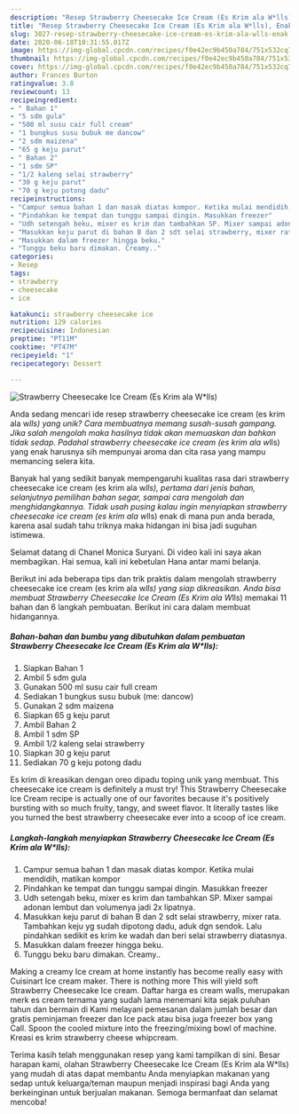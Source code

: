 ```yaml
---
description: "Resep Strawberry Cheesecake Ice Cream (Es Krim ala W*lls), Enak"
title: "Resep Strawberry Cheesecake Ice Cream (Es Krim ala W*lls), Enak"
slug: 3027-resep-strawberry-cheesecake-ice-cream-es-krim-ala-wlls-enak
date: 2020-06-18T10:31:55.017Z
image: https://img-global.cpcdn.com/recipes/f0e42ec9b450a784/751x532cq70/strawberry-cheesecake-ice-cream-es-krim-ala-wlls-foto-resep-utama.jpg
thumbnail: https://img-global.cpcdn.com/recipes/f0e42ec9b450a784/751x532cq70/strawberry-cheesecake-ice-cream-es-krim-ala-wlls-foto-resep-utama.jpg
cover: https://img-global.cpcdn.com/recipes/f0e42ec9b450a784/751x532cq70/strawberry-cheesecake-ice-cream-es-krim-ala-wlls-foto-resep-utama.jpg
author: Frances Burton
ratingvalue: 3.8
reviewcount: 13
recipeingredient:
- " Bahan 1"
- "5 sdm gula"
- "500 ml susu cair full cream"
- "1 bungkus susu bubuk me dancow"
- "2 sdm maizena"
- "65 g keju parut"
- " Bahan 2"
- "1 sdm SP"
- "1/2 kaleng selai strawberry"
- "30 g keju parut"
- "70 g keju potong dadu"
recipeinstructions:
- "Campur semua bahan 1 dan masak diatas kompor. Ketika mulai mendidih, matikan kompor"
- "Pindahkan ke tempat dan tunggu sampai dingin. Masukkan freezer"
- "Udh setengah beku, mixer es krim dan tambahkan SP. Mixer sampai adonan lembut dan volumenya jadi 2x lipatnya."
- "Masukkan keju parut di bahan B dan 2 sdt selai strawberry, mixer rata. Tambahkan keju yg sudah dipotong dadu, aduk dgn sendok. Lalu pindahkan sedikit es krim ke wadah dan beri selai strawberry diatasnya."
- "Masukkan dalam freezer hingga beku."
- "Tunggu beku baru dimakan. Creamy.."
categories:
- Resep
tags:
- strawberry
- cheesecake
- ice

katakunci: strawberry cheesecake ice 
nutrition: 129 calories
recipecuisine: Indonesian
preptime: "PT11M"
cooktime: "PT47M"
recipeyield: "1"
recipecategory: Dessert

---
```



![Strawberry Cheesecake Ice Cream (Es Krim ala W*lls)](https://img-global.cpcdn.com/recipes/f0e42ec9b450a784/751x532cq70/strawberry-cheesecake-ice-cream-es-krim-ala-wlls-foto-resep-utama.jpg)

Anda sedang mencari ide resep strawberry cheesecake ice cream (es krim ala w*lls) yang unik? Cara membuatnya memang susah-susah gampang. Jika salah mengolah maka hasilnya tidak akan memuaskan dan bahkan tidak sedap. Padahal strawberry cheesecake ice cream (es krim ala w*lls) yang enak harusnya sih mempunyai aroma dan cita rasa yang mampu memancing selera kita.

Banyak hal yang sedikit banyak mempengaruhi kualitas rasa dari strawberry cheesecake ice cream (es krim ala w*lls), pertama dari jenis bahan, selanjutnya pemilihan bahan segar, sampai cara mengolah dan menghidangkannya. Tidak usah pusing kalau ingin menyiapkan strawberry cheesecake ice cream (es krim ala w*lls) enak di mana pun anda berada, karena asal sudah tahu triknya maka hidangan ini bisa jadi suguhan istimewa.

Selamat datang di Chanel Monica Suryani. Di video kali ini saya akan membagikan. Hai semua, kali ini kebetulan Hana antar mami belanja.


Berikut ini ada beberapa tips dan trik praktis dalam mengolah strawberry cheesecake ice cream (es krim ala w*lls) yang siap dikreasikan. Anda bisa membuat Strawberry Cheesecake Ice Cream (Es Krim ala W*lls) memakai 11 bahan dan 6 langkah pembuatan. Berikut ini cara dalam membuat hidangannya.

<!--inarticleads1-->

##### Bahan-bahan dan bumbu yang dibutuhkan dalam pembuatan Strawberry Cheesecake Ice Cream (Es Krim ala W*lls):

1. Siapkan  Bahan 1
1. Ambil 5 sdm gula
1. Gunakan 500 ml susu cair full cream
1. Sediakan 1 bungkus susu bubuk (me: dancow)
1. Gunakan 2 sdm maizena
1. Siapkan 65 g keju parut
1. Ambil  Bahan 2
1. Ambil 1 sdm SP
1. Ambil 1/2 kaleng selai strawberry
1. Siapkan 30 g keju parut
1. Sediakan 70 g keju potong dadu


Es krim di kreasikan dengan oreo dipadu toping unik yang membuat. This cheesecake ice cream is definitely a must try! This Strawberry Cheesecake Ice Cream recipe is actually one of our favorites because it&#39;s positively bursting with so much fruity, tangy, and sweet flavor. It literally tastes like you turned the best strawberry cheesecake ever into a scoop of ice cream. 

<!--inarticleads2-->

##### Langkah-langkah menyiapkan Strawberry Cheesecake Ice Cream (Es Krim ala W*lls):

1. Campur semua bahan 1 dan masak diatas kompor. Ketika mulai mendidih, matikan kompor
1. Pindahkan ke tempat dan tunggu sampai dingin. Masukkan freezer
1. Udh setengah beku, mixer es krim dan tambahkan SP. Mixer sampai adonan lembut dan volumenya jadi 2x lipatnya.
1. Masukkan keju parut di bahan B dan 2 sdt selai strawberry, mixer rata. Tambahkan keju yg sudah dipotong dadu, aduk dgn sendok. Lalu pindahkan sedikit es krim ke wadah dan beri selai strawberry diatasnya.
1. Masukkan dalam freezer hingga beku.
1. Tunggu beku baru dimakan. Creamy..


Making a creamy Ice cream at home instantly has become really easy with Cuisinart Ice cream maker. There is nothing more This will yield soft Strawberry Cheesecake Ice cream. Daftar harga es cream walls, merupakan merk es cream ternama yang sudah lama menemani kita sejak puluhan tahun dan bermain di Kami melayani pemesanan dalam jumlah besar dan gratis peminjaman freezer dan Ice pack atau bisa juga freezer box yang Call. Spoon the cooled mixture into the freezing/mixing bowl of machine. Kreasi es krim strawberry cheese whipcream. 

Terima kasih telah menggunakan resep yang kami tampilkan di sini. Besar harapan kami, olahan Strawberry Cheesecake Ice Cream (Es Krim ala W*lls) yang mudah di atas dapat membantu Anda menyiapkan makanan yang sedap untuk keluarga/teman maupun menjadi inspirasi bagi Anda yang berkeinginan untuk berjualan makanan. Semoga bermanfaat dan selamat mencoba!
